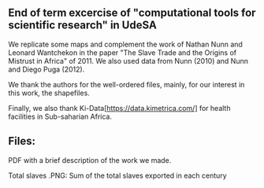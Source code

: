 End of term excercise of "computational tools for scientific research" in UdeSA
------------------------
We replicate some maps and complement the work of Nathan Nunn and Leonard Wantchekon in the paper "The Slave Trade and the Origins of Mistrust in Africa" of 2011. We also used data from Nunn (2010) and Nunn and Diego Puga (2012).

We thank the authors for the well-ordered files, mainly, for our interest in this work, the shapefiles.

Finally, we also thank Ki-Data[https://data.kimetrica.com/] for health facilities in Sub-saharian Africa.

Files:
-----------------------
PDF with a brief description of the work we made.

Total slaves .PNG: Sum of the total slaves exported in each century
